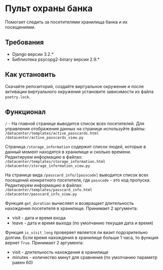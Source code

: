 # Пульт охраны банка
Помогает следить за посетителями хранилища банка и их посещениями.

## Требования
+ Django версии 3.2.*
+ Библиотека psycopg2-binary версии 2.9.*

## Как установить
Скачайте репозиторий, создайте виртуальное окружение и после активации виртуального окружения установите зависимости из файла `poetry.lock`.

## Функционал
`/` - На главной странице выводится список всех посетителей.
Для управления отображения данных на странице используйте файлы:
`/datacenter/templates/active_passcards.html`
`/datacenter/active_passcards_view.py`

Страница `/storage_information` содержит список людей, которые в данный момент находятся в хранилище и сколько времени. Редактируем информацию в файлах:
`/datacenter/templates/storage_information.html`
`/datacenter/storage_information_view.py`

На странице вида `/passcard_info/[passcode]` выводится список всех посещений конкретного посетителя, где `passcode` - это код пропуска. Редактируем информацию в файлах:
`/datacenter/templates/passcard_info.html`
`/datacenter/passcard_info_view.py`

Функция `get_duration` вычисляет и возвращает длительность нахождения посетителя в хранилище. Принимает 2 аргумента:
+ visit - дата и время входа
+ leave - дата и время выхода (по умолчанию текущая дата и время)

Функция `is_visit_long` проверяет является ли визит подозрительно долгим. Если время нахождения в хранилище больше 1 часа, то функция вернет `True`. Принимает 2 аргумента:
+ visit - длительность нахождения в хранилище
+ minutes - количество минут для сравнения (по умолчанию параметр равен 60)
